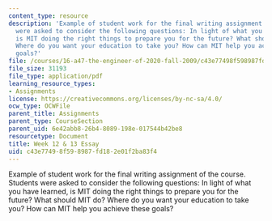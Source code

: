 ```yaml
---
content_type: resource
description: 'Example of student work for the final writing assignment of the course.  Students
  were asked to consider the following questions: In light of what you have learned,
  is MIT doing the right things to prepare you for the future? What should MIT do?
  Where do you want your education to take you? How can MIT help you achieve these
  goals?'
file: /courses/16-a47-the-engineer-of-2020-fall-2009/c43e77498f598987fd182e01f2ba83f4_MIT16_A47F09_sw2.pdf
file_size: 31193
file_type: application/pdf
learning_resource_types:
- Assignments
license: https://creativecommons.org/licenses/by-nc-sa/4.0/
ocw_type: OCWFile
parent_title: Assignments
parent_type: CourseSection
parent_uid: 6e42abb8-26b4-8089-198e-017544b42be8
resourcetype: Document
title: Week 12 & 13 Essay
uid: c43e7749-8f59-8987-fd18-2e01f2ba83f4
---
```

Example of student work for the final writing assignment of the course.  Students were asked to consider the following questions: In light of what you have learned, is MIT doing the right things to prepare you for the future? What should MIT do? Where do you want your education to take you? How can MIT help you achieve these goals?